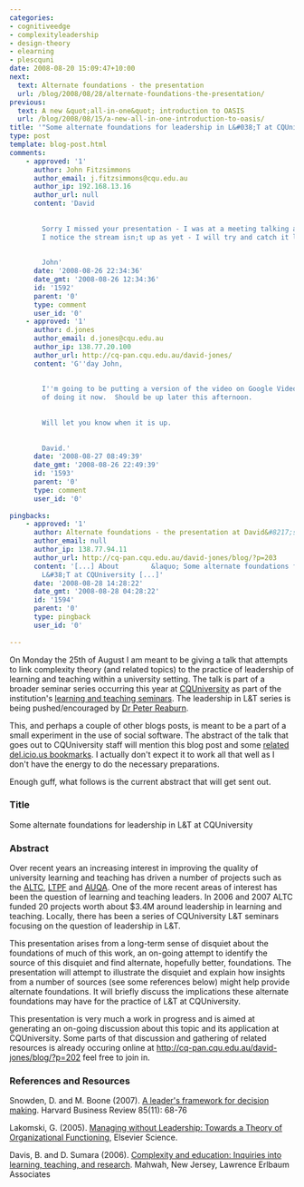 ```yaml
---
categories:
- cognitiveedge
- complexityleadership
- design-theory
- elearning
- plescquni
date: 2008-08-20 15:09:47+10:00
next:
  text: Alternate foundations - the presentation
  url: /blog/2008/08/28/alternate-foundations-the-presentation/
previous:
  text: A new &quot;all-in-one&quot; introduction to OASIS
  url: /blog/2008/08/15/a-new-all-in-one-introduction-to-oasis/
title: '"Some alternate foundations for leadership in L&#038;T at CQUniversity"'
type: post
template: blog-post.html
comments:
    - approved: '1'
      author: John Fitzsimmons
      author_email: j.fitzsimmons@cqu.edu.au
      author_ip: 192.168.13.16
      author_url: null
      content: 'David
    
    
        Sorry I missed your presentation - I was at a meeting talking about workloads.
        I notice the stream isn;t up as yet - I will try and catch it later in the week.
    
    
        John'
      date: '2008-08-26 22:34:36'
      date_gmt: '2008-08-26 12:34:36'
      id: '1592'
      parent: '0'
      type: comment
      user_id: '0'
    - approved: '1'
      author: d.jones
      author_email: d.jones@cqu.edu.au
      author_ip: 138.77.20.100
      author_url: http://cq-pan.cqu.edu.au/david-jones/
      content: 'G''day John,
    
    
        I''m going to be putting a version of the video on Google Video - in the process
        of doing it now.  Should be up later this afternoon.
    
    
        Will let you know when it is up.
    
    
        David.'
      date: '2008-08-27 08:49:39'
      date_gmt: '2008-08-26 22:49:39'
      id: '1593'
      parent: '0'
      type: comment
      user_id: '0'
    
pingbacks:
    - approved: '1'
      author: Alternate foundations - the presentation at David&#8217;s WebLog
      author_email: null
      author_ip: 138.77.94.11
      author_url: http://cq-pan.cqu.edu.au/david-jones/blog/?p=203
      content: '[...] About        &laquo; Some alternate foundations for leadership in
        L&#38;T at CQUniversity [...]'
      date: '2008-08-28 14:28:22'
      date_gmt: '2008-08-28 04:28:22'
      id: '1594'
      parent: '0'
      type: pingback
      user_id: '0'
    
---
```

On Monday the 25th of August I am meant to be giving a talk that attempts to link complexity theory (and related topics) to the practice of leadership of learning and teaching within a university setting. The talk is part of a broader seminar series occurring this year at [CQUniversity](http://www.cquniversity.edu.au/) as part of the institution's [learning and teaching seminars](http://learning.cqu.edu.au/staff_development/presentations/lt_seminars-presentations.htm). The leadership in L&T series is being pushed/encouraged by [Dr Peter Reaburn](http://fseh.cqu.edu.au/FCWViewer/staff.do?site=100&sid=REABURNP).

This, and perhaps a couple of other blogs posts, is meant to be a part of a small experiment in the use of social software. The abstract of the talk that goes out to CQUniversity staff will mention this blog post and some [related del.icio.us bookmarks](http://delicious.com/davidj1/complexityleadership). I actually don't expect it to work all that well as I don't have the energy to do the necessary preparations.

Enough guff, what follows is the current abstract that will get sent out.

### Title

Some alternate foundations for leadership in L&T at CQUniversity

### Abstract

Over recent years an increasing interest in improving the quality of university learning and teaching has driven a number of projects such as the [ALTC](http://www.altc.edu.au/carrick/go), [LTPF](http://www.dest.gov.au/sectors/higher_education/policy_issues_reviews/key_issues/learning_teaching/ltpf/) and [AUQA](http://www.auqa.edu.au/). One of the more recent areas of interest has been the question of learning and teaching leaders. In 2006 and 2007 ALTC funded 20 projects worth about $3.4M around leadership in learning and teaching. Locally, there has been a series of CQUniversity L&T seminars focusing on the question of leadership in L&T.

This presentation arises from a long-term sense of disquiet about the foundations of much of this work, an on-going attempt to identify the source of this disquiet and find alternate, hopefully better, foundations. The presentation will attempt to illustrate the disquiet and explain how insights from a number of sources (see some references below) might help provide alternate foundations. It will briefly discuss the implications these alternate foundations may have for the practice of L&T at CQUniversity.

This presentation is very much a work in progress and is aimed at generating an on-going discussion about this topic and its application at CQUniversity. Some parts of that discussion and gathering of related resources is already occuring online at http://cq-pan.cqu.edu.au/david-jones/blog/?p=202 feel free to join in.

### References and Resources

Snowden, D. and M. Boone (2007). [A leader's framework for decision making](http://www.harvardbusiness.com/hbsp/hbr/articles/article.jsp?ml_action=get-article&articleID=R0711C). Harvard Business Review 85(11): 68-76

Lakomski, G. (2005). [Managing without Leadership: Towards a Theory of Organizational Functioning](http://www.amazon.com/Managing-without-Leadership-Organizational-Functioning/dp/0080433529/), Elsevier Science.

Davis, B. and D. Sumara (2006). [Complexity and education: Inquiries into learning, teaching, and research](http://www.amazon.com/Complexity-Education-Inquiries-Learning-Teaching/dp/0805859357/). Mahwah, New Jersey, Lawrence Erlbaum Associates